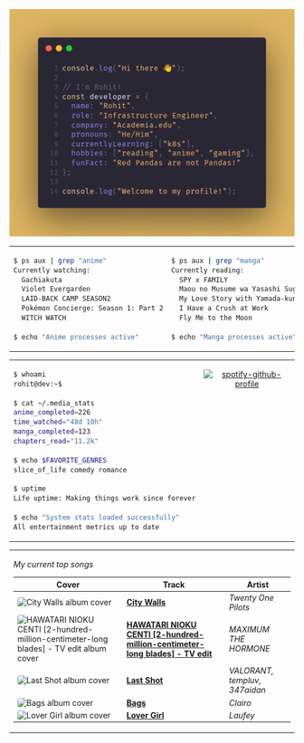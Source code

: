 <div align="center">

![Rohit's GitHub profile intro banner](images/intro.png)

</div>

<table>
<tr>
<td width="50%" valign="top">

```bash
$ ps aux | grep "anime"
Currently watching:
  Gachiakuta
  Violet Evergarden
  LAID-BACK CAMP SEASON2
  Pokémon Concierge: Season 1: Part 2
  WITCH WATCH

$ echo "Anime processes active"
```

</td>
<td width="50%" valign="top">

```bash
$ ps aux | grep "manga"
Currently reading:
  SPY x FAMILY
  Maou no Musume wa Yasashi Sugiru!!
  My Love Story with Yamada-kun at Lv999
  I Have a Crush at Work
  Fly Me to the Moon

$ echo "Manga processes active"
```

</td>
</tr>
</table>

<table>
<tr>
<td width="50%" valign="top">

```bash
$ whoami
rohit@dev:~$

$ cat ~/.media_stats
anime_completed=226
time_watched="48d 10h"
manga_completed=123
chapters_read="11.2k"

$ echo $FAVORITE_GENRES
slice_of_life comedy romance

$ uptime
Life uptime: Making things work since forever

$ echo "System stats loaded successfully"
All entertainment metrics up to date
```

</td>
<td width="50%" valign="top">

<div align="center">

[![spotify-github-profile](https://spotify-github-profile.kittinanx.com/api/view?uid=infernapexavier&cover_image=true&theme=default&show_offline=true&background_color=121212&interchange=true&bar_color=53b14f&bar_color_cover=true)](https://spotify-github-profile.kittinanx.com/api/view?uid=infernapexavier&redirect=true)

</div>

</td>
</tr>
</table>

<table>
<tr>
<td width="100%" valign="top">

*My current top songs*

| Cover | Track | Artist |
|-------|-------|--------|
<img src="https://i.scdn.co/image/ab67616d0000b27378cba6a1edfe4235def632ed" width="40" height="40" style="border-radius: 4px;" alt="City Walls album cover"> | **[City Walls](https://open.spotify.com/track/0Ji9UonfwC90rbZ4IaQhOb)** | *Twenty One Pilots*
<img src="https://i.scdn.co/image/ab67616d0000b273b3c9954a5297f5bc1bf90c3b" width="40" height="40" style="border-radius: 4px;" alt="HAWATARI NIOKU CENTI [2-hundred-million-centimeter-long blades] - TV edit album cover"> | **[HAWATARI NIOKU CENTI [2-hundred-million-centimeter-long blades] - TV edit](https://open.spotify.com/track/1lySGuhlcZUJxLA5W5Bo7k)** | *MAXIMUM THE HORMONE*
<img src="https://i.scdn.co/image/ab67616d0000b273a5c3cd4efbd2b04e47f83ecc" width="40" height="40" style="border-radius: 4px;" alt="Last Shot album cover"> | **[Last Shot](https://open.spotify.com/track/5ppdmIeHPG2qLHm0SsmqfB)** | *VALORANT, templuv, 347aidan*
<img src="https://i.scdn.co/image/ab67616d0000b27378d601a8e07bef8b1f8ecf82" width="40" height="40" style="border-radius: 4px;" alt="Bags album cover"> | **[Bags](https://open.spotify.com/track/56NEihhw1BsIgBBzfvcE76)** | *Clairo*
<img src="https://i.scdn.co/image/ab67616d0000b273e0d940d49a1e952072d320fd" width="40" height="40" style="border-radius: 4px;" alt="Lover Girl album cover"> | **[Lover Girl](https://open.spotify.com/track/3E619cvUK3bgsm4xH9A34H)** | *Laufey*

</td>
</tr>
</table>